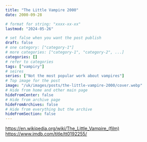 ```yaml
---
title: "The Little Vampire 2000"
date: 2000-09-28

# format for string: "xxxx-xx-xx"
lastmod: "2024-05-26"

# set false when you want the post publish
draft: false
# one category: ["category-1"]
# more categories: ["category-1", "category-2", ...]
categories: []
# refer to categories
tags: ["vampiry"]
# seires
series: ["Not the most popular work about vampires"]
# Top image for the post
image: "/uk/images/posts/the-little-vampire-2000/cover.webp"
# Hide from home and other main page
hideFromCenter: false
# Hide from archive page
hideFromArchives: false
# Hide from everything but the archive
hideFromSection: false
---
```

https://en.wikipedia.org/wiki/The_Little_Vampire_(film)
https://www.imdb.com/title/tt0192255/
<!--more-->